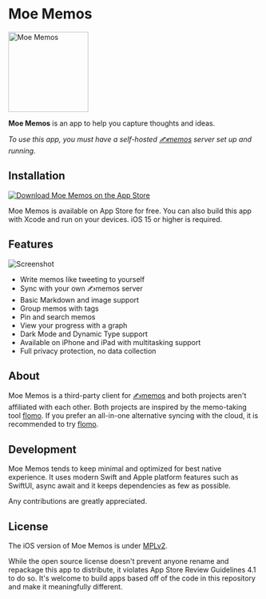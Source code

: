 Moe Memos
=========

<img alt="Moe Memos" src="https://memos.moe/memos.png" width="160" height="160" />

**Moe Memos** is an app to help you capture thoughts and ideas.

*To use this app, you must have a self-hosted [✍️memos](https://github.com/usememos/memos) server set up and running.*

## Installation

[![Download Moe Memos on the App Store](https://memos.moe/app-store-badge.svg)](https://apps.apple.com/app/moe-memos/id1643902185)

Moe Memos is available on App Store for free. You can also build this app with Xcode and run on your devices. iOS 15 or higher is required.

## Features

![Screenshot](https://memos.moe/screenshot.png)

- Write memos like tweeting to yourself
- Sync with your own ✍️memos server
- Basic Markdown and image support
- Group memos with tags
- Pin and search memos
- View your progress with a graph
- Dark Mode and Dynamic Type support
- Available on iPhone and iPad with multitasking support
- Full privacy protection, no data collection

## About

Moe Memos is a third-party client for [✍️memos](https://github.com/usememos/memos) and both projects aren't affiliated with each other. Both projects are inspired by the memo-taking tool [flomo](https://flomoapp.com/). If you prefer an all-in-one alternative syncing with the cloud, it is recommended to try [flomo](https://flomoapp.com/).

## Development

Moe Memos tends to keep minimal and optimized for best native experience. It uses modern Swift and Apple platform features such as SwiftUI, async await and it keeps dependencies as few as possible.

Any contributions are greatly appreciated.

## License

The iOS version of Moe Memos is under [MPLv2](LICENSE).

While the open source license doesn't prevent anyone rename and repackage this app to distribute, it violates App Store Review Guidelines 4.1 to do so. It's welcome to build apps based off of the code in this repository and make it meaningfully different.
